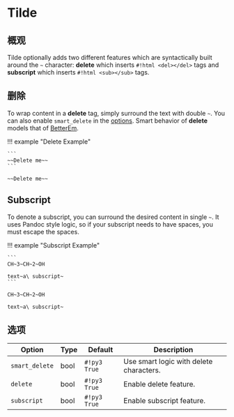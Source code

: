 # Tilde

## 概观

Tilde optionally adds two different features which are syntactically built around the `~` character: **delete** which inserts `#!html <del></del>` tags and **subscript** which inserts `#!html <sub></sub>` tags.

## 删除

To wrap content in a **delete** tag, simply surround the text with double `~`. You can also enable `smart_delete` in the [options](#options). Smart behavior of **delete** models that of [BetterEm](betterem.md#differences).

!!! example "Delete Example"

    ```
    ~~Delete me~~
    ```

    ~~Delete me~~

## Subscript

To denote a subscript, you can surround the desired content in single `~`.  It uses Pandoc style logic, so if your subscript needs to have spaces, you must escape the spaces.

!!! example "Subscript Example"

    ```
    CH~3~CH~2~OH

    text~a\ subscript~
    ```

    CH~3~CH~2~OH

    text~a\ subscript~

## 选项

Option         | Type | Default     | Description
-------------- | ---- | ----------- | -----------
`smart_delete` | bool | `#!py3 True` | Use smart logic with delete characters.
`delete`       | bool | `#!py3 True` | Enable delete feature.
`subscript`    | bool | `#!py3 True` | Enable subscript feature.
